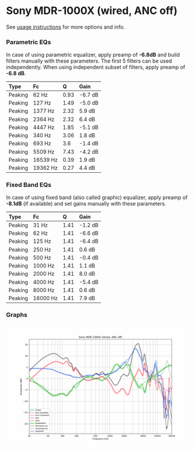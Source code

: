 # Sony MDR-1000X (wired, ANC off)
See [usage instructions](https://github.com/jaakkopasanen/AutoEq#usage) for more options and info.

### Parametric EQs
In case of using parametric equalizer, apply preamp of **-6.8dB** and build filters manually
with these parameters. The first 5 filters can be used independently.
When using independent subset of filters, apply preamp of **-6.8 dB**.

| Type    | Fc       |    Q | Gain    |
|:--------|:---------|:-----|:--------|
| Peaking | 62 Hz    | 0.93 | -6.7 dB |
| Peaking | 127 Hz   | 1.49 | -5.0 dB |
| Peaking | 1377 Hz  | 2.32 | 5.9 dB  |
| Peaking | 2364 Hz  | 2.32 | 6.4 dB  |
| Peaking | 4447 Hz  | 1.85 | -5.1 dB |
| Peaking | 340 Hz   | 3.06 | 1.8 dB  |
| Peaking | 693 Hz   | 3.6  | -1.4 dB |
| Peaking | 5509 Hz  | 7.43 | -4.2 dB |
| Peaking | 16539 Hz | 0.39 | 1.9 dB  |
| Peaking | 19362 Hz | 0.27 | 4.4 dB  |

### Fixed Band EQs
In case of using fixed band (also called graphic) equalizer, apply preamp of **-8.1dB**
(if available) and set gains manually with these parameters.

| Type    | Fc       |    Q | Gain    |
|:--------|:---------|:-----|:--------|
| Peaking | 31 Hz    | 1.41 | -1.2 dB |
| Peaking | 62 Hz    | 1.41 | -6.6 dB |
| Peaking | 125 Hz   | 1.41 | -6.4 dB |
| Peaking | 250 Hz   | 1.41 | 0.6 dB  |
| Peaking | 500 Hz   | 1.41 | -0.4 dB |
| Peaking | 1000 Hz  | 1.41 | 1.1 dB  |
| Peaking | 2000 Hz  | 1.41 | 8.0 dB  |
| Peaking | 4000 Hz  | 1.41 | -5.4 dB |
| Peaking | 8000 Hz  | 1.41 | 0.6 dB  |
| Peaking | 16000 Hz | 1.41 | 7.9 dB  |

### Graphs
![](./Sony%20MDR-1000X%20(wired,%20ANC%20off).png)